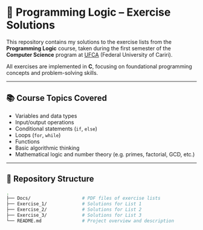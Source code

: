 # 🧠 Programming Logic – Exercise Solutions

This repository contains my solutions to the exercise lists from the **Programming Logic** course, taken during the first semester of the **Computer Science** program at [UFCA](https://ufca.edu.br) (Federal University of Cariri).

All exercises are implemented in **C**, focusing on foundational programming concepts and problem-solving skills.

---

## 📚 Course Topics Covered

- Variables and data types
- Input/output operations
- Conditional statements (`if`, `else`)
- Loops (`for`, `while`)
- Functions
- Basic algorithmic thinking
- Mathematical logic and number theory (e.g. primes, factorial, GCD, etc.)

---

## 📂 Repository Structure

```bash
.
├── Docs/                   # PDF files of exercise lists
├── Exercise_1/             # Solutions for List 1
├── Exercise_2/             # Solutions for List 2
├── Exercise_3/             # Solutions for List 3
└── README.md               # Project overview and description

```
